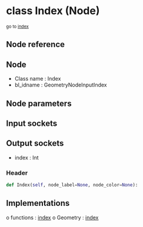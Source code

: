 # class Index (Node)

<sub>go to [index](/docs/index.md)</sub>

## Node reference

Node
----
 - Class name : Index
 - bl_idname : GeometryNodeInputIndex

Node parameters
---------------

Input sockets
-------------

Output sockets
--------------
 - index : Int

### Header

``` python
def Index(self, node_label=None, node_color=None):
```

## Implementations

o functions : [index](#index)
o Geometry : [index](#index) 


